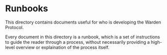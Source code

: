 # Runbooks

This directory contains documents useful for who is developing the Warden
Protocol.

Every document in this directory is a runbook, which is a set of instructions
to guide the reader through a process, without necessarily providing a
high-level overview or explaination of the process itself.
